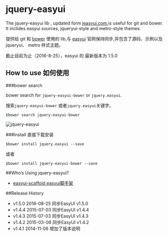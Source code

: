 jquery-easyui
=============

The jquery-easyui lib , updated form [jeasyui.com](http://www.jeasyui.com/),is useful for git and bower.
It inclides easyui sources, jqueryui-style and metro-style themes.

提供给 git 和 [bower](http://bower.io) 使用的 lib,与 [easyui](http://www.jeasyui.com/) 官网保持同步,并包含了源码、示例以及 jqueryui、 metro 样式主题。

截止目前为止（2016-8-25），easyui 的 最新版本为 1.5.0

## How to use 如何使用

###bower search 

bower search for `jquery-easyui-bower` or `jquery.easyui`.

搜索`jquery-easyui-bower` 或者`jquery.easyui`关键字。

	$bower search jquery-easyui-bower

![jquery-easyui](http://i1288.photobucket.com/albums/b484/waylau/waylau%20blog/easyui_zps899e00b7.jpg)

###install 直接下载安装

	$bower install jquery.easyui --save

或者

	$bower install jquery-easyui-bower --save

##Who’s Using jquery-easyui?

* [easyui-scaffold easyui脚手架](https://github.com/waylau/easyui-scaffold)

##Release History

* v1.5.0  2016-08-25 同步EasyUI v1.5.0
* v1.4.4  2015-07-03 同步EasyUI v1.4.4
* v1.4.3  2015-07-03 同步EasyUI v1.4.3
* v1.4.2  2015-03-08 同步EasyUI v1.4.2
* v1.4.1  2014-11-06 增加了版本说明
